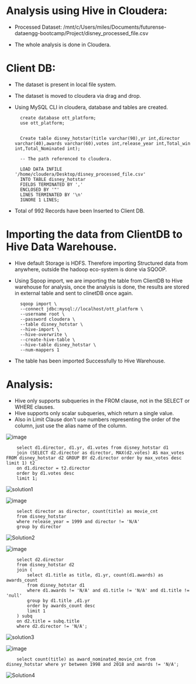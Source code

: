 # Analysis using Hive in Cloudera:

- Processed Dataset: /mnt/c/Users/miles/Documents/futurense-dataengg-bootcamp/Project/disney_processed_file.csv

- The whole analysis is done in Cloudera.

# Client DB:

- The dataset is present in local file system. 
- The dataset is moved to cloudera via drag and drop.
- Using MySQL CLI in cloudera, database and tables are created.

        create database ott_platform;
        use ott_platform;
        
        
        Create table disney_hotstar(title varchar(90),yr int,director varchar(40),awards varchar(60),votes int,release_year int,Total_win int,Total_Nominated int);
        
        -- The path referenced to cloudera.
        
        LOAD DATA INFILE '/home/cloudera/Desktop/disney_processed_file.csv'
        INTO TABLE disney_hotstar
        FIELDS TERMINATED BY ','
        ENCLOSED BY '"'
        LINES TERMINATED BY '\n'
        IGNORE 1 LINES; 

- Total of 992 Records have been Inserted to Client DB.

# Importing the data from ClientDB to Hive Data Warehouse.

- Hive default Storage is HDFS. Therefore importing Structured data from anywhere, outside the hadoop eco-system is done via SQOOP.

- Using Sqoop import, we are importing the table from ClientDB to Hive warehouse for analysis, once the analysis is done, the results are stored in external table and sent to clinetDB once again.

        sqoop import \
        --connect jdbc:mysql://localhost/ott_platform \
        --username root \
        --password cloudera \
        --table disney_hotstar \
        --hive-import \
        --hive-overwrite \
        --create-hive-table \
        --hive-table disney_hotstar \
        --num-mappers 1

- The table has been imported Successfully to Hive Warehouse.

# Analysis:

- Hive only supports subqueries in the FROM clause, not in the SELECT or WHERE clauses.
- Hive supports only scalar subqueries, which return a single value. 
- Also in Limit Clause don't use numbers representing the order of the column, just use the alias name of the column.

![image](https://user-images.githubusercontent.com/121089254/227793116-6fa6375e-a6ef-43ef-a9c1-59dfc451fd1b.png)

        select d1.director, d1.yr, d1.votes from disney_hotstar d1 
        join (SELECT d2.director as director, MAX(d2.votes) AS max_votes FROM disney_hotstar d2 GROUP BY d2.director order by max_votes desc limit 1) t2 
        on d1.director = t2.director 
        order by d1.votes desc 
        limit 1;
    
![solution1](https://user-images.githubusercontent.com/121089254/227826881-e13f1499-4855-4a8f-aae8-4186bc36565e.png)
  


![image](https://user-images.githubusercontent.com/121089254/227825893-9e48000f-97e2-4e1c-96e3-5627f38c577d.png)

        select director as director, count(title) as movie_cnt
        from disney_hotstar 
        where release_year = 1999 and director != 'N/A'
        group by director

![Solution2](https://user-images.githubusercontent.com/121089254/227826916-1d3c61e1-c522-4595-bd2b-9a1971f3fbd0.png)


![image](https://user-images.githubusercontent.com/121089254/227825924-ff37f129-8577-4488-b5a0-34a6acb02b13.png)

        select d2.director 
        from disney_hotstar d2 
        join (
            select d1.title as title, d1.yr, count(d1.awards) as awards_count
            from disney_hotstar d1
            where d1.awards != 'N/A' and d1.title != 'N/A' and d1.title != 'null'
            group by d1.title ,d1.yr
            order by awards_count desc
            limit 1
        ) subq
        on d2.title = subq.title
        where d2.director != 'N/A';
        
![solution3](https://user-images.githubusercontent.com/121089254/227829073-aa500a23-d4a1-4515-9d0f-32fd2367a55a.png)

![image](https://user-images.githubusercontent.com/121089254/227825941-f02ff5bb-ab68-44c5-bc8c-e83c83027f55.png)

        select count(title) as award_nominated_movie_cnt from disney_hotstar where yr between 1998 and 2018 and awards != 'N/A';
       
![Solution4](https://user-images.githubusercontent.com/121089254/227826964-b6bcf125-6b9f-46ee-8397-d829f81f9181.png)


